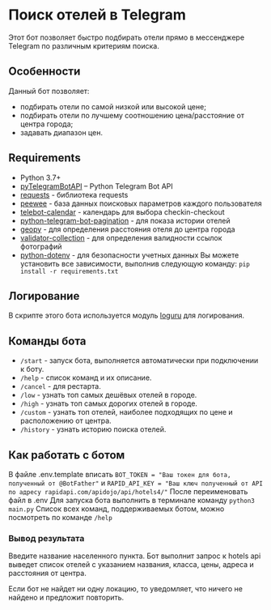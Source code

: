 # Поиск отелей в Telegram

Этот бот позволяет быстро подбирать отели прямо в мессенджере Telegram по различным критериям поиска.


## Особенности

Данный бот позволяет:
* подбирать отели по самой низкой или высокой цене;
* подбирать отели по лучшему соотношению цена/расстояние от центра города;
* задавать диапазон цен.


## Requirements

* Python 3.7+
* [pyTelegramBotAPI](https://github.com/python-telegram-bot/python-telegram-bot) – Python Telegram Bot API
* [requests](https://github.com/psf/requests) - библиотека requests
* [peewee](http://docs.peewee-orm.com/en/latest/) - база данных поисковых параметров каждого пользователя
* [telebot-calendar](https://github.com/FlymeDllVa/Telebot-Calendar) - календарь для выбора checkin-checkout
* [python-telegram-bot-pagination](https://github.com/ksinn/python-telegram-bot-pagination) - для показа истории отелей
* [geopy](https://github.com/geopy/geopy) - для определения расстояния отеля до центра города
* [validator-collection](https://github.com/jirutka/validator-collection) - для определения валидности ссылок фотографий
* [python-dotenv](https://github.com/theskumar/python-dotenv) - для безопасности учетных данных
Вы можете установить все зависимости, выполнив следующую команду: `pip install -r requirements.txt`


## Логирование

В скрипте этого бота используется модуль [loguru](https://github.com/Delgan/loguru) для логирования.


## Команды бота

* `/start` - запуск бота, выполняется автоматически при подключении к боту.
* `/help` - список команд и их описание.
* `/cancel` - для рестарта.
* `/low` - узнать топ самых дешёвых отелей в городе.
* `/high` - узнать топ самых дорогих отелей в городе.
* `/custom` - узнать топ отелей, наиболее подходящих по цене и расположению от центра.
* `/history` - узнать историю поиска отелей.


## Как работать с ботом
В файле .env.template вписать `BOT_TOKEN = "Ваш токен для бота, полученный от @BotFather"`
и `RAPID_API_KEY = "Ваш ключ полученный от API по адресу rapidapi.com/apidojo/api/hotels4/"`
После переименовать файл в .env
Для запуска бота выполнить в терминале команду `python3 main.py`
Список всех команд, поддерживаемых ботом, можно посмотреть по команде `/help`


### Вывод результата

Введите название населенного пункта. Бот выполнит запрос к hotels api выведет список отелей с указанием названия, 
класса, цены, адреса и расстояния от центра.

Если бот не найдет ни одну локацию, то уведомляет, что ничего не найдено и предложит повторить.
